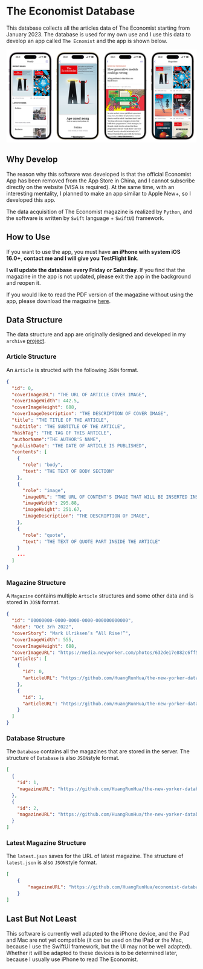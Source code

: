 # The Economist Database

This database collects all the articles data of The Economist starting from January 2023. The database is used for my own use and I use this data to develop an app called `The Ecnomist` and the app is shown below.

![](https://github.com/HuangRunHua/economist-database/raw/main/Cover.JPEG)

## Why Develop

The reason why this software was developed is that the official Economist App has been removed from the App Store in China, and I cannot subscribe directly on the website (VISA is required). At the same time, with an interesting mentality, I planned to make an app similar to Apple New+, so I developed this app. 

The data acquisition of The Economist magazine is realized by `Python`, and the software is written by `Swift` language + `SwiftUI` framework.

## How to Use

If you want to use the app, you must have **an iPhone with system iOS 16.0+**, **contact me and I will give you TestFlight link**. 

**I will update the database every Friday or Saturday**. If you find that the magazine in the app is not updated, please exit the app in the background and reopen it.

If you would like to read the PDF version of the magazine without using the app, please download the magazine [here](https://github.com/HuangRunHua/the-economist-time-etc).

## Data Structure

The data structure and app are originally designed and developed in my `archive` [project](https://github.com/HuangRunHua/the-new-yorker-database).

### Article Structure

An `Article` is structed with the following `JSON` format.

```json
{
  "id": 0,
  "coverImageURL": "THE URL OF ARTICLE COVER IMAGE",
  "coverImageWidth": 442.5,
  "coverImageHeight": 688,
  "coverImageDescription": "THE DESCRIPTION OF COVER IMAGE",
  "title": "THE TITLE OF THE ARTICLE",
  "subtitle": "THE SUBTITLE OF THE ARTICLE",
  "hashTag": "THE TAG OF THIS ARTICLE",
  "authorName":"THE AUTHOR'S NAME",
  "publishDate": "THE DATE OF ARTICLE IS PUBLISHED",
  "contents": [
    {
      "role": "body",
      "text": "THE TEXT OF BODY SECTION"
    },
    {
      "role": "image",
      "imageURL": "THE URL OF CONTENT'S IMAGE THAT WILL BE INSERTED INSIDE AN ARTICLE",
      "imageWidth": 295.88,
      "imageHeight": 251.67,
      "imageDescription": "THE DESCRIPTION OF IMAGE",
    },
    {
      "role": "quote",
      "text": "THE TEXT OF QUOTE PART INSIDE THE ARTICLE"
    }
    ...
  ]
}
```

### Magazine Structure

A `Magazine` contains multiple `Article` structures and some other data and is stored in `JOSN` format.

```json
{
  "id": "00000000-0000-0000-0000-000000000000",
  "date": "Oct 3rh 2022",
  "coverStory": "Mark Ulriksen’s “All Rise!”",
  "coverImageWidth": 555,
  "coverImageHeight": 688,
  "coverImageURL": "https://media.newyorker.com/photos/632de17e882c6ff52b2d3b1f/master/w_380,c_limit/2022_10_03.jpg",
  "articles": [
    {
      "id": 0,
      "articleURL": "https://github.com/HuangRunHua/the-new-yorker-database/raw/main/database/2022_10_03/the-shock-and-aftershocks-of-the-waste-land/article.json"
    },
    {
      "id": 1,
      "articleURL": "https://github.com/HuangRunHua/the-new-yorker-database/raw/main/database/2022_10_03/how-to-recover-from-a-happy-childhood.json"
    }
  ]
}
```

### Database Structure

The `Database` contains all the magazines that are stored in the server. The structure of `Database` is also `JSON`style format.

```json
[
  {
    "id": 1,
    "magazineURL": "https://github.com/HuangRunHua/the-new-yorker-database/raw/main/database/2022_09_26/2022_09_26.json"
  },
  {
    "id": 2,
    "magazineURL": "https://github.com/HuangRunHua/the-new-yorker-database/raw/main/database/2022_10_03/2022_10_03.json"
  }
]
```

### Latest Magazine Structure

The `latest.json` saves for the URL of latest magazine. The structure of `latest.json` is also `JSON`style format.

```json
[
    {
        "magazineURL": "https://github.com/HuangRunHua/economist-database/raw/main/weekly-json/2023-04-22.json"
    }
]
```

## Last But Not Least

This software is currently well adapted to the iPhone device, and the iPad and Mac are not yet compatible (it can be used on the iPad or the Mac, because I use the SwiftUI framework, but the UI may not be well adapted). Whether it will be adapted to these devices is to be determined later, because I usually use iPhone to read The Economist.

